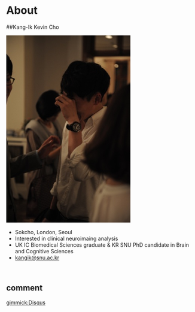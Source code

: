 About
=====

##Kang-Ik Kevin Cho

![myPic.jpg](img/myPic.jpg)


- Sokcho, London, Seoul
- Interested in clinical neuroimaing analysis
- UK IC Biomedical Sciences graduate & KR SNU PhD candidate in Brain and Cognitive Sciences 
- kangik@snu.ac.kr

<br>


comment
--------

[gimmick:Disqus](kcho)
